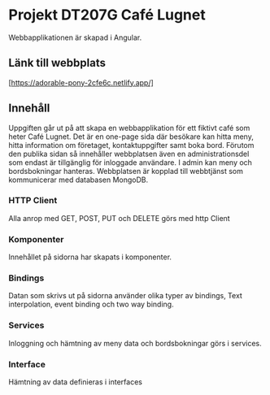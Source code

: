# Projekt DT207G Café Lugnet
Webbapplikationen är skapad i Angular.

## Länk till webbplats
[https://adorable-pony-2cfe6c.netlify.app/]

## Innehåll

Uppgiften går ut på att skapa en webbapplikation för ett fiktivt café som heter Café Lugnet. Det är en one-page sida där besökare kan hitta meny, hitta information om företaget, kontaktuppgifter samt boka bord. Förutom den publika sidan så innehåller webbplatsen även en administrationsdel som endast är tillgänglig för inloggade användare. I admin kan meny och bordsbokningar hanteras. Webbplatsen är kopplad till webbtjänst som kommunicerar med databasen MongoDB.

### HTTP Client
Alla anrop med GET, POST, PUT och DELETE görs med http Client


### Komponenter
Innehållet på sidorna har skapats i komponenter.

### Bindings
Datan som skrivs ut på sidorna använder olika typer av bindings, Text interpolation, event binding och two way binding.

### Services
Inloggning och hämtning av meny data och bordsbokningar görs i services.

### Interface
Hämtning av data definieras i interfaces

